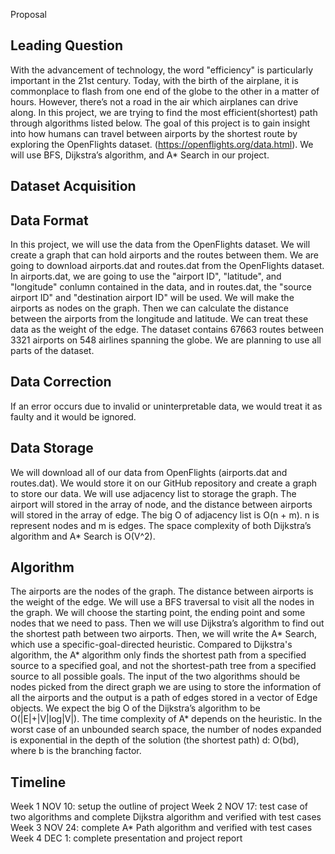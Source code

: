 Proposal

## Leading Question 
With the advancement of technology, the word "efficiency" is particularly important in the 21st century. Today, with the birth of the airplane, it is commonplace to flash from one end of the globe to the other in a matter of hours. However, there’s not a road in the air which airplanes can drive along. In this project, we are trying to find the most efficient(shortest) path through algorithms listed below. The goal of this project is to gain insight into how humans can travel between airports by the shortest route by exploring the OpenFlights dataset. (https://openflights.org/data.html). We will use BFS, Dijkstra’s algorithm, and A* Search in our project.

## Dataset Acquisition


## Data Format
In this project, we will use the data from the OpenFlights dataset. We will create a graph that can hold airports and the routes between them. We are going to download airports.dat and routes.dat from the OpenFlights dataset. In airports.dat, we are going to use the "airport ID", "latitude", and "longitude" conlumn contained in the data, and in routes.dat, the "source airport ID" and "destination airport ID" will be used. We will make the airports as nodes on the graph. Then we can calculate the distance between the airports from the longitude and latitude. We can treat these data as the weight of the edge. The dataset contains 67663 routes between 3321 airports on 548 airlines spanning the globe. We are planning to use all parts of the dataset. 

## Data Correction
If an error occurs due to invalid or uninterpretable data, we would treat it as faulty and it would be ignored.

## Data Storage
We will download all of our data from OpenFlights (airports.dat and routes.dat). We would store it on our GitHub repository and create a graph to store our data. We will use adjacency list to storage the graph. The airport will stored in the array of node, and the distance between airports will stored in the array of edge. The big O of adjacency list is O(n + m). n is represent nodes and m is edges. The space complexity of both Dijkstra’s algorithm and A* Search is O(V^2).

## Algorithm 

The airports are the nodes of the graph. The distance between airports is the weight of the edge. We will use a BFS traversal to visit all the nodes in the graph. We will choose the starting point, the ending point and some nodes that we need to pass. Then we will use Dijkstra’s algorithm to find out the shortest path between two airports. Then, we will write the A* Search, which use a specific-goal-directed heuristic. Compared to Dijkstra's algorithm, the A* algorithm only finds the shortest path from a specified source to a specified goal, and not the shortest-path tree from a specified source to all possible goals. The input of the two algorithms should be nodes picked from the direct graph we are using to store the information of all the airports and the output is a path of edges stored in a vector of Edge objects. We expect the big O of the Dijkstra’s algorithm to be O(|E|+|V|log|V|). The time complexity of A* depends on the heuristic. In the worst case of an unbounded search space, the number of nodes expanded is exponential in the depth of the solution (the shortest path) d: O(bd), where b is the branching factor.


## Timeline

Week 1 NOV 10: setup the outline of project
Week 2 NOV 17: test case of two algorithms and complete Dijkstra algorithm and verified with test cases
Week 3 NOV 24: complete A* Path algorithm and verified with test cases
Week 4 DEC 1: complete presentation and project report 
